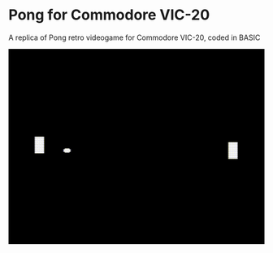 # Pong for Commodore VIC-20

A replica of Pong retro videogame for Commodore VIC-20, coded in BASIC

![PONG for VIC-20](https://github.com/massimobottelli/pong-vic20/blob/main/pong.gif)
